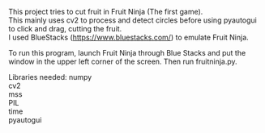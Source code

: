 This project tries to cut fruit in Fruit Ninja (The first game).  
This mainly uses cv2 to process and detect circles before using pyautogui to click and drag, cutting the fruit.  
I used BlueStacks (https://www.bluestacks.com/) to emulate Fruit Ninja.  
  
To run this program, launch Fruit Ninja through Blue Stacks and put the window in the upper left corner of the screen. Then run fruitninja.py.  
  
Libraries needed:
numpy  
cv2  
mss  
PIL  
time  
pyautogui  
